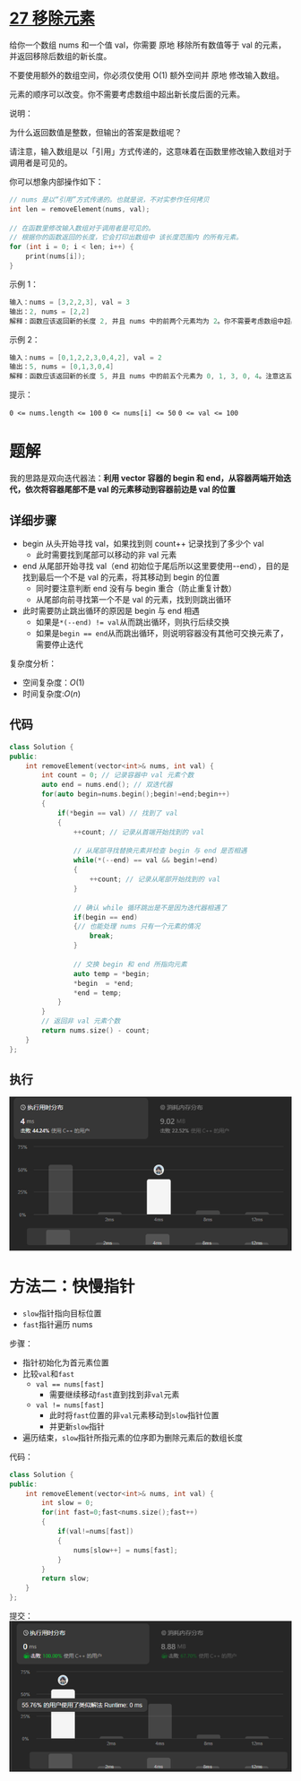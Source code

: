 
# [27 移除元素](https://leetcode.cn/problems/remove-element/)

给你一个数组 nums 和一个值 val，你需要 原地 移除所有数值等于 val 的元素，并返回移除后数组的新长度。

不要使用额外的数组空间，你必须仅使用 O(1) 额外空间并 原地 修改输入数组。

元素的顺序可以改变。你不需要考虑数组中超出新长度后面的元素。


说明：

为什么返回数值是整数，但输出的答案是数组呢？

请注意，输入数组是以「引用」方式传递的，这意味着在函数里修改输入数组对于调用者是可见的。

你可以想象内部操作如下：
```cpp
// nums 是以“引用”方式传递的。也就是说，不对实参作任何拷贝
int len = removeElement(nums, val);

// 在函数里修改输入数组对于调用者是可见的。
// 根据你的函数返回的长度，它会打印出数组中 该长度范围内 的所有元素。
for (int i = 0; i < len; i++) {
    print(nums[i]);
}
 ```

示例 1：
```cpp
输入：nums = [3,2,2,3], val = 3
输出：2, nums = [2,2]
解释：函数应该返回新的长度 2, 并且 nums 中的前两个元素均为 2。你不需要考虑数组中超出新长度后面的元素。例如，函数返回的新长度为 2 ，而 nums = [2,2,3,3] 或 nums = [2,2,0,0]，也会被视作正确答案。
```

示例 2：
```cpp
输入：nums = [0,1,2,2,3,0,4,2], val = 2
输出：5, nums = [0,1,3,0,4]
解释：函数应该返回新的长度 5, 并且 nums 中的前五个元素为 0, 1, 3, 0, 4。注意这五个元素可为任意顺序。你不需要考虑数组中超出新长度后面的元素。
```
提示：

`0 <= nums.length <= 100`
`0 <= nums[i] <= 50`
`0 <= val <= 100`

# 题解

我的思路是双向迭代器法：**利用 vector 容器的 begin 和 end，从容器两端开始迭代，依次将容器尾部不是 val 的元素移动到容器前边是 val 的位置**

## 详细步骤

- begin 从头开始寻找 val，如果找到则 count++ 记录找到了多少个 val
  - 此时需要找到尾部可以移动的非 val 元素
- end 从尾部开始寻找 val（end 初始位于尾后所以这里要使用--end），目的是找到最后一个不是 val 的元素，将其移动到 begin 的位置
  - 同时要注意判断 end 没有与 begin 重合（防止重复计数）
  - 从尾部向前寻找第一个不是 val 的元素，找到则跳出循环
- 此时需要防止跳出循环的原因是 begin 与 end 相遇
  - 如果是`*(--end) != val`从而跳出循环，则执行后续交换
  - 如果是`begin == end`从而跳出循环，则说明容器没有其他可交换元素了，需要停止迭代

复杂度分析：
- 空间复杂度：$O(1)$
- 时间复杂度:$O(n)$

## 代码
```cpp
class Solution {
public:
    int removeElement(vector<int>& nums, int val) {
        int count = 0; // 记录容器中 val 元素个数
        auto end = nums.end(); // 双迭代器
        for(auto begin=nums.begin();begin!=end;begin++)
        {
            if(*begin == val) // 找到了 val
            {
                ++count; // 记录从首端开始找到的 val
                
                // 从尾部寻找替换元素并检查 begin 与 end 是否相遇
                while(*(--end) == val && begin!=end)
                {
                    ++count; // 记录从尾部开始找到的 val
                }
                
                // 确认 while 循环跳出是不是因为迭代器相遇了
                if(begin == end) 
                {// 也能处理 nums 只有一个元素的情况
                    break;
                }
                
                // 交换 begin 和 end 所指向元素
                auto temp = *begin;
                *begin  = *end;
                *end = temp; 
            }
        }
        // 返回非 val 元素个数
        return nums.size() - count;
    }
};
```
## 执行
![Alt text](img/27-迭代器首尾指针.png)

# 方法二：快慢指针

- `slow`指针指向目标位置
- `fast`指针遍历 nums

步骤：
- 指针初始化为首元素位置
- 比较`val`和`fast`
  - `val == nums[fast]`
    - 需要继续移动`fast`直到找到非`val`元素
  - `val != nums[fast]`
    - 此时将`fast`位置的非`val`元素移动到`slow`指针位置
    - 并更新`slow`指针
- 遍历结束，`slow`指针所指元素的位序即为删除元素后的数组长度

代码：
```cpp
class Solution {
public:
    int removeElement(vector<int>& nums, int val) {
        int slow = 0;
        for(int fast=0;fast<nums.size();fast++)
        {
            if(val!=nums[fast])
            {
                nums[slow++] = nums[fast];
            }
        }
        return slow;
    }
};
```
提交：
![Alt text](img/27-双指针.png)
